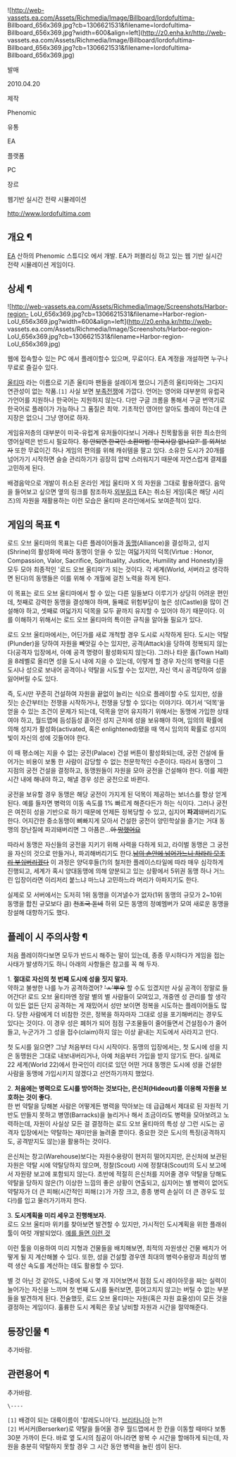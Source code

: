 ![http://web-vassets.ea.com/Assets/Richmedia/Image/Billboard/lordofultima-
Billboard_656x369.jpg?cb=1306621531&filename=lordofultima-
Billboard_656x369.jpg?width=600&align=left](http://z0.enha.kr/http://web-
vassets.ea.com/Assets/Richmedia/Image/Billboard/lordofultima-
Billboard_656x369.jpg?cb=1306621531&filename=lordofultima-
Billboard_656x369.jpg)

발매

2010.04.20

제작

Phenomic

유통

EA

플랫폼

PC

장르

웹기반 실시간 전략 시뮬레이션

<http://www.lordofultima.com>

## 개요 ¶

  

[EA](EA.md) 산하의 Phenomic 스튜디오 에서 개발. EA가 퍼블리싱 하고 있는 웹 기반 실시간 전략 시뮬레이션 게임이다.

  

## 상세 ¶

  
  

![http://web-vassets.ea.com/Assets/Richmedia/Image/Screenshots/Harbor-region-
LoU_656x369.jpg?cb=1306621531&filename=Harbor-region-
LoU_656x369.jpg?width=600&align=left](http://z0.enha.kr/http://web-
vassets.ea.com/Assets/Richmedia/Image/Screenshots/Harbor-region-
LoU_656x369.jpg?cb=1306621531&filename=Harbor-region-LoU_656x369.jpg)

  
  
  

웹에 접속할수 있는 PC 에서 플레이할수 있으며, 무료이다. EA 계정을 개설하면 누구나 무료로 즐길수 있다.  

  

[울티마](%EC%9A%B8%ED%8B%B0%EB%A7%88.md) 라는 이름으로 기존 울티마 팬들을 설레이게 했으니 기존의 울티마와는
그다지 연관성이 없는 작품.`[1]` 사실 보면 [부족전쟁](%EB%B6%80%EC%A1%B1%EC%A0%84%EC%9F%81.md)에
가깝다. 언어는 영어와 대부분의 유럽국가언어를 지원하나 한국어는 지원하지 않는다. 다만 구글 크롬을 통해서 구글 번역기로 한국어로 플레이가
가능하나 그 품질은 최악. 기초적인 영어만 알아도 플레이 하는데 큰 지장은 없으니 그냥 영어로 하자.

  

게임유저층의 대부분이 미국-유럽계 유저들이다보니 거래나 친목활동을 위한 최소한의 영어실력은 반드시 필요하다. <del>정 안되면 한국인
소환마법 '한국사람 없나요?' 를 외쳐보자</del> 또한 무료이긴 하나 게임의 편의를 위해 캐쉬템을 팔고 있다. 소유한 도시가 20개를
넘어가기 시작하면 슬슬 관리하기가 굉장히 압박 스러워지기 때문에 자연스럽게 결제를 고민하게 된다.

  

배경음악으로 개발이 취소된 온라인 게임 울티마 X 의 자원을 그대로 활용하였다. 음악을 들어보고 싶으면 옆의 링크를
참조하자.[외부링크](http://nsm53p.tistory.com/544) EA는 취소된 게임(혹은 해당 시리즈)의 자원을 재활용하는 이런
모습은 울티마 온라인에서도 보여준적이 있다.

  

## 게임의 목표 ¶

  

로드 오브 울티마의 목표는 다른 플레이어들과 [동맹](%EB%8F%99%EB%A7%B9.md)(Alliance)을 결성하고,
성지(Shrine)의 활성화에 따라 동맹이 얻을 수 있는 여덟가지의 덕목(Virtue : Honor, Compassion, Valor,
Sacrifice, Spirituality, Justice, Humility and Honesty)을 모두 모아 최종적인 '로드 오브
울티마'가 되는 것이다. 각 세계(World, 서버라고 생각하면 된다)의 동맹들은 이를 위해 수 개월에 걸친 노력을 하게 된다.

  

이 목표는 로드 오브 울티마에서 할 수 있는 다른 일들보다 이루기가 상당히 어려운 편인데, 첫째로 강력한 동맹을 결성해야 하며, 둘째로
위험부담이 높은 성(Castle)을 많이 건설해야 하고, 셋째로 여덟가지 덕목을 모두 끝까지 유지할 수 있어야 하기 때문이다. 이를 이해하기
위해서는 로드 오브 울티마의 특이한 규칙을 알아둘 필요가 있다.  

  

로드 오브 울티마에서는, 어딘가를 새로 개척할 경우 도시로 시작하게 된다. 도시는 약탈(Plunder)을 당하여 자원을 빼앗길 수는 있지만,
공격(Attack)을 당하여 정복되지 않는다(공격자 입장에서, 아예 공격 명령이 활성화되지 않는다). 그러나 타운 홀(Town Hall)을
8레벨로 올리면 성을 도시 내에 지을 수 있는데, 이렇게 할 경우 자신의 병력을 다른 도시나 성으로 보내어 공격이나 약탈을 시도할 수는
있지만, 자신 역시 공격당하여 성을 잃어버릴 수도 있다.  

  

즉, 도시만 꾸준히 건설하여 자원을 끝없이 늘리는 식으로 플레이할 수도 있지만, 성을 짓는 순간부터는 전쟁을 시작하거나, 전쟁을 당할 수
있다는 이야기다. 여기서 '덕목'을 얻을 수 있는 조건이 문제가 되는데, 덕목을 얻어 유지하기 위해서는 동맹에 가입한 상태여야 하고,
월드맵에 듬성듬성 흩어진 성지 근처에 성을 보유해야 하며, 임의의 확률에 의해 성지가 활성화(activated, 혹은
enlightened)됐을 때 역시 임의의 확률로 성지의 빛이 자신의 성에 깃들어야 한다.  

  

이 때 평소에는 지을 수 없는 궁전(Palace) 건설 버튼이 활성화되는데, 궁전 건설에 들어가는 비용이 보통 한 사람이 감당할 수 없는
천문학적인 수준이다. 따라서 동맹이 그 지점의 궁전 건설을 결정하고, 동맹원들이 자원을 모아 궁전을 건설해야 한다. 이를 제한 시간 내에
해내야 하고, 해낼 경우 성은 궁전으로 바뀐다.  

  

궁전을 보유할 경우 동맹은 해당 궁전이 가지게 된 덕목이 제공하는 보너스를 항상 얻게 된다. 예를 들자면 병력의 이동 속도를 1% 빠르게
해준다든가 하는 식이다. 그러나 궁전은 여전히 성을 기반으로 하기 때문에 언제든 정복당할 수 있고, 심지어 **파괴**돼버리기도 한다.
어지간한 중소동맹이 뼈빠지게 모아서 건설한 궁전이 양민학살을 즐기는 거대 동맹의 장난질에 파괴돼버리면 그 아픔은...<del>아
[망했어요](%EB%A7%9D%ED%96%88%EC%96%B4%EC%9A%94.md)</del>

  

따라서 동맹은 자신들의 궁전을 지키기 위해 사력을 다하게 되고, 라이벌 동맹은 그 궁전을 자신의 것으로 만들거나, 파괴해버리기도
한다.<del>[남의 손안에 넘어가느니 차라리 모조리 부숴버리겠다</del>](N.EX.T.md) 이 과정은 양덕후들(?)의 철저한
플레이스타일에 따라 매우 심각하게 진행되고, 세계가 혹시 양대동맹에 의해 양분되고 있는 상황에서 5위권 동맹 하나 거느린 입장이라면 이리저리
붙느냐 마느냐 고민하느라 머리가 아파지기도 한다.

  

실제로 모 서버에서는 도저히 1위 동맹을 이겨낼수가 없자(1위 동맹의 규모가 2~10위 동맹을 합친 규모보다 큼) <del>천조국
돋네</del> 하위 모든 동맹의 정예멤버가 모여 새로운 동맹을 창설해 대항하기도 했다.

  

## 플레이 시 주의사항 ¶

  

처음 플레이하다보면 모두가 반드시 해주는 말이 있는데, 종종 무시하다가 게임을 접는 사태가 발생하기도 하니 아래의 사항들은 참고를 꼭 해
두자.  

  
  

1\. **절대로 자신의 첫 번째 도시에 성을 짓지 말자.**  
약하고 불쌍한 나를 누가 공격하겠어? <del>'ㅅ'뿌우</del> 할 수도 있겠지만 사실 공격이 정말로 들어간다! 로드 오브 울티마엔 정말
별의 별 사람들이 모여있고, 개중엔 성 관리를 할 생각이 있든 없든 단지 공격하는 게 재밌어서 성만 보이면 정복을 시도하는 플레이어들도
많다. 당한 사람에게 더 비참한 것은, 정복을 하자마자 그대로 성을 포기해버리는 경우도 있다는 것이다. 이 경우 성은 폐허가 되어 점점
구조물들이 줄어들면서 건설점수가 줄어들고, 누군가가 그 성을 접수(claim)하지 않는 이상 끝내는 지도에서 사라지고 만다.

  

첫 도시를 잃으면? 그냥 처음부터 다시 시작이다. 동맹의 입장에서는, 첫 도시에 성을 지은 동맹원은 그대로 내보내버리거나, 아예 처음부터
가입을 받지 않기도 한다. 실제로 22 세계(World 22)에서 한국인이 리더로 있던 어떤 거대 동맹은 도시에 성을 건설한 사람을 동맹에
가입시키지 않겠다고 선언하기까지 했었다.  

  
  

2\. **처음에는 병력으로 도시를 방어하는 것보다는, 은신처(Hideout)를 이용해 자원을 보호하는 것이 좋다.**  
한 번 약탈을 당해본 사람은 어떻게든 병력을 막아보는 데 급급해서 제대로 된 자원적 기반도 만들지 못하고 병영(Barracks)을 늘리거나
해서 조금이라도 병력을 모아보려고 노력하는데, 자원이 사실상 모든 걸 결정하는 로드 오브 울티마의 특성 상 그런 시도는 공격자 입장에서는
약탈하는 재미만을 늘려줄 뿐이다. 중요한 것은 도시의 특징(공격하지도, 공격받지도 않는)을 활용하는 것이다.

  

은신처는 창고(Warehouse)보다는 자원수용량이 현저히 떨어지지만, 은신처에 보관된 자원은 약탈 시에 약탈당하지 않으며,
정찰(Scout) 시에 정찰대(Scout)의 도시 보고에서 자원량 보고에 포함되지 않는다. 초반에 적절히 은신처를 지어줄 경우 약탈을 당해도
약탈을 당하지 않은(?) 이상한 느낌의 좋은 상황이 연출되고, 심지어는 별 병력이 없어도 약탈자가 더 큰 피해(시간적인 피해`[2]`가 가장
크고, 종종 병력 손실이 더 큰 경우도 있다!)를 입고 물러가기까지 한다.

  
  

3\. **도시계획을 미리 세우고 진행해보자.**  
로드 오브 울티마 위키를 찾아보면 발견할 수 있지만, 가시적인 도시계획을 위한 플래쉬 툴이 여럿 개발되었다. [예를 들면 이런
것](http://city.louopt.com/)

  

이런 툴을 이용하여 미리 지형과 건물들을 배치해보면, 최적의 자원생산 건물 배치가 어떻게 될 지 계산해볼 수 있다. 또한, 성을 건설할
경우엔 최대의 병력수용량과 최상의 병력 생산 속도를 계산하는 데도 활용할 수 있다.  

  

별 것 아닌 것 같아도, 나중에 도시 몇 개 지어보면서 점점 도시 레이아웃을 짜는 실력이 늘어가는 자신을 느끼며 첫 번째 도시를 둘러보면,
뜯어고치지 않고는 버틸 수 없는 부분들을 발견하게 된다. 전술했듯, 로드 오브 울티마는 자원(혹은 자원 효율성)이 모든 것을 결정하는
게임이다. 훌륭한 도시 계획은 훗날 낭비할 자원과 시간을 절약해준다.  

  

## 등장인물 ¶

  

추가바람.  

## 관련용어 ¶

  

추가바람.  

  

`\----`

`[1]` 배경이 되는 대륙이름이 '칼레도니아'다.
[브리타니아](%EB%B8%8C%EB%A6%AC%ED%83%80%EB%8B%88%EC%95%84.md) 는?!  
`[2]` 버서커(Berserker)로 약탈을 들어올 경우 월드맵에서 한 칸을 이동할 때마다 보통 30분 가까이 든다. 바로 옆 도시의
침공이 아니라면 왕복 수 시간을 할애하게 되는데, 자원을 충분히 약탈하지 못할 경우 그 시간 동안 병력을 놀린 셈이 된다.

